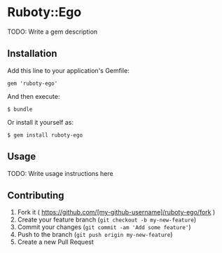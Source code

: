 # Ruboty::Ego

TODO: Write a gem description

## Installation

Add this line to your application's Gemfile:

    gem 'ruboty-ego'

And then execute:

    $ bundle

Or install it yourself as:

    $ gem install ruboty-ego

## Usage

TODO: Write usage instructions here

## Contributing

1. Fork it ( https://github.com/[my-github-username]/ruboty-ego/fork )
2. Create your feature branch (`git checkout -b my-new-feature`)
3. Commit your changes (`git commit -am 'Add some feature'`)
4. Push to the branch (`git push origin my-new-feature`)
5. Create a new Pull Request
